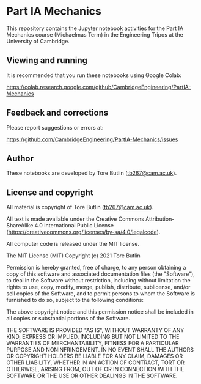 # Part IA Mechanics

This repository contains the Jupyter notebook activities for the Part IA Mechanics course (Michaelmas Term) in the Engineering Tripos at the University of Cambridge.

## Viewing and running

It is recommended that you run these notebooks using Google Colab:

https://colab.research.google.com/github/CambridgeEngineering/PartIA-Mechanics

## Feedback and corrections

Please report suggestions or errors at:

https://github.com/CambridgeEngineering/PartIA-Mechanics/issues

## Author

These notebooks are developed by Tore Butlin (tb267@cam.ac.uk).

## License and copyright

All material is copyright of Tore Butlin (tb267@cam.ac.uk).

All text is made available under the Creative Commons Attribution-ShareAlike 4.0 International Public License (https://creativecommons.org/licenses/by-sa/4.0/legalcode).

All computer code is released under the MIT license.

The MIT License (MIT) Copyright (c) 2021 Tore Butlin

Permission is hereby granted, free of charge, to any person obtaining a copy of this software and associated documentation files (the "Software"), to deal in the Software without restriction, including without limitation the rights to use, copy, modify, merge, publish, distribute, sublicense, and/or sell copies of the Software, and to permit persons to whom the Software is furnished to do so, subject to the following conditions:

The above copyright notice and this permission notice shall be included in all copies or substantial portions of the Software.

THE SOFTWARE IS PROVIDED "AS IS", WITHOUT WARRANTY OF ANY KIND, EXPRESS OR IMPLIED, INCLUDING BUT NOT LIMITED TO THE WARRANTIES OF MERCHANTABILITY, FITNESS FOR A PARTICULAR PURPOSE AND NONINFRINGEMENT. IN NO EVENT SHALL THE AUTHORS OR COPYRIGHT HOLDERS BE LIABLE FOR ANY CLAIM, DAMAGES OR OTHER LIABILITY, WHETHER IN AN ACTION OF CONTRACT, TORT OR OTHERWISE, ARISING FROM, OUT OF OR IN CONNECTION WITH THE SOFTWARE OR THE USE OR OTHER DEALINGS IN THE SOFTWARE.